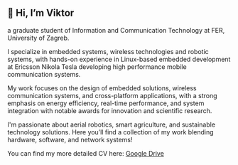 ## 👋 Hi, I’m Viktor

a graduate student of Information and Communication Technology at FER, University of Zagreb. 

I specialize in embedded systems, wireless technologies and robotic systems, with hands-on experience in Linux-based embedded development at Ericsson Nikola Tesla developing high performance mobile communication systems. 

My work focuses on the design of embedded solutions, wireless communication systems, and cross-platform applications, with a strong emphasis on energy efficiency, real-time performance, and system integration with notable awards for innovation and scientific research. 

I'm passionate about aerial robotics, smart agriculture, and sustainable technology solutions. Here you’ll find a collection of my work blending hardware, software, and network systems!

You can find my more detailed CV here: [Google Drive](https://drive.google.com/file/d/1aBE2mnGMVHNvaw1OTGyON7WDsqtOmir3/view?usp=sharing)
